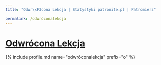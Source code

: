 ```yaml
---
title: "Odwr\xF3cona Lekcja | Statystyki patronite.pl | Patromierz"

permalink: /odwróconalekcja
---
```


# [Odwrócona Lekcja](https://patronite.pl/odwróconalekcja)

{% include profile.md name="odwróconalekcja" prefix="o" %}

